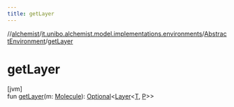 ```yaml
---
title: getLayer
---
```

//[alchemist](../../../index.html)/[it.unibo.alchemist.model.implementations.environments](../index.html)/[AbstractEnvironment](index.html)/[getLayer](get-layer.html)



# getLayer



[jvm]\
fun [getLayer](get-layer.html)(m: [Molecule](../../it.unibo.alchemist.model.interfaces/-molecule/index.html)): [Optional](https://docs.oracle.com/javase/8/docs/api/java/util/Optional.html)<[Layer](../../it.unibo.alchemist.model.interfaces/-layer/index.html)<[T](../../it.unibo.alchemist/-supported-incarnations/get.html), [P](../../it.unibo.alchemist/-supported-incarnations/get.html)>>




